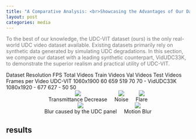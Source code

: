 ```yaml
---
title: "A Comparative Analysis: <br>Showcasing the Advantages of Our Dataset"
layout: post
categories: media
--- 
```


<style>
/* Add some style to the images */
.images-container {
  display: flex;
  justify-content: center;
  align-items: center;
  gap: 20px; /* Adjust the gap between images */
}

.images-container img {
  max-width: 100%;
  height: auto;
}

/* Add some space between the images and the results section */
.results-section {
  margin-top: 20px; /* Adjust the top margin as needed */
}

  table {
    width: 100%;
    border-collapse: collapse;
  }
  th, td {
    border: none;
    padding: 8px;
    text-align: center;
  }
  th {
    background-color: #f2f2f2;
  }

</style>

<p style="color: #777;">
  To the best of our knowledge, the UDC-VIT dataset (ours) is the only real-world UDC video dataset available. Existing datasets primarily rely on synthetic data generated by simulating UDC degradations. In this section, we compare our dataset with a leading synthetic counterpart, VidUDC33K, to demonstrate the superior realism and practical utility of UDC-VIT.
</p>


  <tr>
    <th>Dataset</th>
    <th>Resolution</th>
    <th>FPS</th>
    <th>Total Videos</th>
    <th>Train Videos</th>
    <th>Val Videos</th>
    <th>Test Videos</th>
    <th>Frames per Video</th>
  </tr>
  <tr>
    <td>UDC-VIT</td>
    <td>1060x1900</td>
    <td>60</td>
    <td>659</td>
    <td>519</td>
    <td>70</td>
    <td>70</td>
    <td>-</td>
  </tr>
  <tr>
    <td>VidUDC33K</td>
    <td>1080x1920</td>
    <td>-</td>
    <td>677</td>
    <td>627</td>
    <td>-</td>
    <td>50</td>
    <td>50</td>
  </tr>





<div class="images-container">
  <div style="text-align: center;">
    <img src="https://geonyeong-park.github.io/spectral-motion-alignment/static/gifs/long/penguins_swimming2/input.gif" style="max-width: 230px;">
    <div>Transmittance Decrease</div>
  </div>
  <div style="text-align: center;">
    <img src="https://geonyeong-park.github.io/spectral-motion-alignment/static/gifs/long/penguins_swimming2/shark.gif" style="max-width: 230px;">
    <div>Noise</div>
  </div>
  <div style="text-align: center;">
    <img src="https://geonyeong-park.github.io/spectral-motion-alignment/static/gifs/long/penguins_swimming2/input.gif" style="max-width: 230px;">
    <div>Flare</div> 
  </div>
</div>
<div class="images-container">
  <div style="text-align: center;">
    <img src="https://geonyeong-park.github.io/spectral-motion-alignment/static/gifs/long/penguins_swimming2/input.gif" style="max-width: 230px;">
    <div>Blur caused by the UDC panel</div> 
  </div>
  <div style="text-align: center;">
    <img src="https://geonyeong-park.github.io/spectral-motion-alignment/static/gifs/long/penguins_swimming2/input.gif" style="max-width: 230px;">
    <div>Motion Blur</div> 
  </div>
</div>




## results
